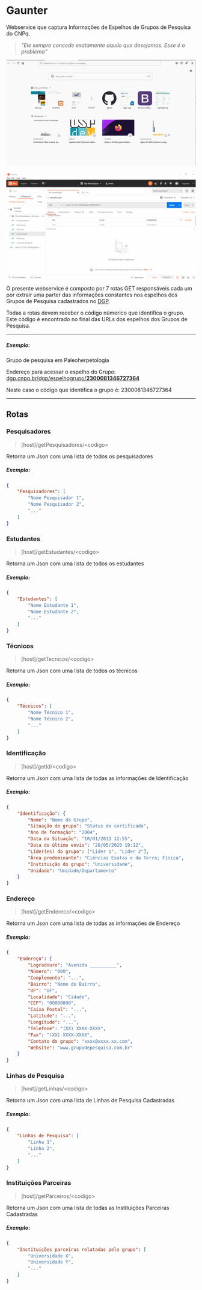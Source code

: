 # Gaunter
Webservice que captura Informações de Espelhos de Grupos de Pesquisa do CNPq.

><i>"Ele sempre concede exatamente aquilo que desejamos. Esse é o problema"</i>

![Espelho](img/EspelhoGrupo.gif)

![Service](img/getIdGrupo.gif)

O presente webservice é composto por 7 rotas GET responsáveis cada um por extrair uma parter das informações constantes nos espelhos dos Grupos de Pesquisa cadastrados no <a href="http://lattes.cnpq.br/web/dgp#">DGP</a>. 

Todas a rotas devem receber o código númerico que identifica o grupo. Este código é encontrado no final das URLs dos espelhos dos Grupos de Pesquisa.
<hr>
<h5>Exemplo:</h5>
Grupo de pesquisa em Paleoherpetologia

Endereço para acessar o espelho do Grupo: <a href="dgp.cnpq.br/dgp/espelhogrupo/2300081346727364">dgp.cnpq.br/dgp/espelhogrupo/<b>2300081346727364</b></a>

Neste caso o código que identifica o grupo é: 2300081346727364
<hr>

<h2>Rotas</h2>
<h3>Pesquisadores</h3>

> [host]/getPesquisadores/\<codigo>

Retorna um Json com uma lista de todos os pesquisadores
<h5>Exemplo:</h5>

```json
{
    "Pesquisadores": [
        "Nome Pesquisador 1",
        "Nome Pesquisador 2",
        "..."
    ]
}
```

<h3>Estudantes</h3>

> [host]/getEstudantes/\<codigo>

Retorna um Json com uma lista de todos os estudantes
<h5>Exemplo:</h5>

```json
{
    "Estudantes": [
        "Nome Estudante 1",
        "Nome Estudante 2",
        "..."
    ]
}
```

<h3>Técnicos</h3>

> [host]/getTecnicos/\<codigo>

Retorna um Json com uma lista de todos os técnicos
<h5>Exemplo:</h5>

```json
{
    "Técnicos": [
        "Nome Técnico 1",
        "Nome Técnico 2",
        "..."
    ]
}
```

<h3>Identificação</h3>

> [host]/getId/\<codigo>

Retorna um Json com uma lista de todas as informações de Identificação
<h5>Exemplo:</h5>

```json
{
    "Identificação": {
        "Nome": "Nome do Grupo",
        "Situação do grupo": "Status do certificado",
        "Ano de formação": "2004",
        "Data da Situação": "10/01/2013 12:55",
        "Data do último envio": "20/05/2020 19:12",
        "Líder(es) do grupo": ["Lider 1", "Lider 2"],
        "Área predominante": "Ciências Exatas e da Terra; Física",
        "Instituição do grupo": "Universidade",
        "Unidade": "Unidade/Departamento"
    }
}
```

<h3>Endereço</h3>

> [host]/getEndereco/\<codigo>

Retorna um Json com uma lista de todas as informações de Endereço
<h5>Exemplo:</h5>

```json
{
    "Endereço": {
        "Logradouro": "Avenida __________",
        "Número": "000",
        "Complemento": "...",
        "Bairro": "Nome do Bairro",
        "UF": "UF",
        "Localidade": "Cidade",
        "CEP": "00000000",
        "Caixa Postal": "...",
        "Latitude": "...",
        "Longitude": "...",
        "Telefone": "(XX) XXXX-XXXX",
        "Fax": "(XX) XXXX-XXXX",
        "Contato do grupo": "xxxx@xxxx.xx.com",
        "Website": "www.grupodepesquisa.com.br"
    }
}
```

<h3>Linhas de Pesquisa</h3>

> [host]/getLinhas/\<codigo>

Retorna um Json com uma lista de Linhas de Pesquisa Cadastradas
<h5>Exemplo:</h5>

```json
{
    "Linhas de Pesquisa": [
        "Linha 1",
        "Linha 2",
        "..."
    ]
}
```

<h3>Instituições Parceiras</h3>

> [host]/getParceiros/\<codigo>

Retorna um Json com uma lista de todas as Instituições Parceiras Cadastradas

<h5>Exemplo:</h5>

```json
{
    "Instituições parceiras relatadas pelo grupo": [
        "Universidade X",
        "Universidade Y",
        "..."
    ]
}
```
